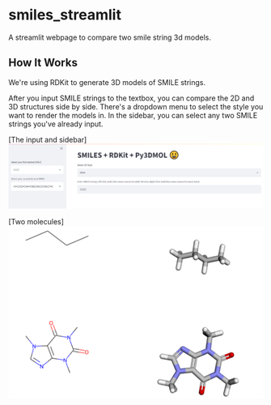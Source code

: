 # smiles_streamlit
A streamlit webpage to compare two smile string 3d models.

## How It Works
We're using RDKit to generate 3D models of SMILE strings.

After you input SMILE strings to the textbox, you can compare the 2D and 3D structures side by side. There's a dropdown menu to select the style you want to render the models in. In the sidebar, you can select any two SMILE strings you've already input.

[The input and sidebar] <img src="https://github.com/craZAX42/smiles_streamlit/blob/main/smiles_streamlit%20input%20and%20sidebar.png"> 

[Two molecules]<img src="https://github.com/craZAX42/smiles_streamlit/blob/main/smiles_streamlit%20two%203d%20models.png">
